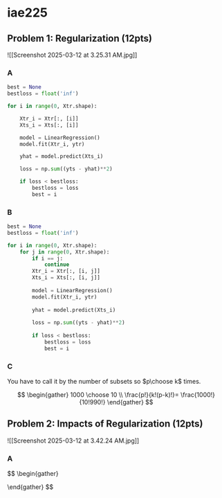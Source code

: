 # iae225
## Problem 1: Regularization (12pts)
![[Screenshot 2025-03-12 at 3.25.31 AM.jpg]]
### A
```python
best = None
bestloss = float('inf')

for i in range(0, Xtr.shape):

	Xtr_i = Xtr[:, [i]]
	Xts_i = Xts[:, [i]]

	model = LinearRegression()
    model.fit(Xtr_i, ytr)

	yhat = model.predict(Xts_i)

	loss = np.sum((yts - yhat)**2)

	if loss < bestloss:
		bestloss = loss
		best = i
```

### B

```python
best = None
bestloss = float('inf')

for i in range(0, Xtr.shape):
	for j in range(0, Xtr.shape):
		if i == j:
			continue
		Xtr_i = Xtr[:, [i, j]]
		Xts_i = Xts[:, [i, j]]
	
		model = LinearRegression()
	    model.fit(Xtr_i, ytr)
	
		yhat = model.predict(Xts_i)
	
		loss = np.sum((yts - yhat)**2)
	
		if loss < bestloss:
			bestloss = loss
			best = i
```

### C

You have to call it by the number of subsets so $p\choose k$ times.

$$
\begin{gather}
1000 \choose 10 \\
\frac{p!}{k!(p-k)!}= \frac{1000!}{10!990!} 
\end{gather}
$$

## Problem 2: Impacts of Regularization (12pts)

![[Screenshot 2025-03-12 at 3.42.24 AM.jpg]]
### A
$$
\begin{gather}

\end{gather}
$$